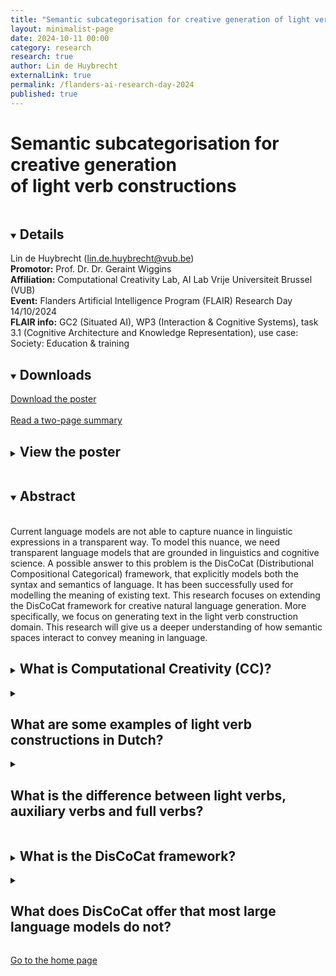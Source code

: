 ```yaml
---
title: "Semantic subcategorisation for creative generation of light verb constructions"
layout: minimalist-page
date: 2024-10-11 00:00
category: research
research: true
author: Lin de Huybrecht
externalLink: true
permalink: /flanders-ai-research-day-2024
published: true
---
```

# Semantic subcategorisation for creative generation <br/> of light verb constructions
<details open>
<summary><h2 style=" display: inline-flex;">Details</h2></summary>
Lin de Huybrecht (<a href="mailto:lin.de.huybrecht@vub.be">lin.de.huybrecht@vub.be</a>) <br>
<b>Promotor:</b> Prof. Dr. Dr. Geraint Wiggins <br>
<b>Affiliation:</b> Computational Creativity Lab, AI Lab Vrije Universiteit Brussel (VUB) <br>
<b>Event:</b> Flanders Artificial Intelligence Program (FLAIR) Research Day 14/10/2024 <br>
<b>FLAIR info:</b> GC2 (Situated AI), WP3 (Interaction & Cognitive Systems), task 3.1 (Cognitive Architecture and Knowledge Representation), use case: Society: Education & training
</details>

<details open>
<summary><h2 style=" display: inline-flex;">Downloads</h2></summary>
<a href="../assets/attachments/research/Semantic_subcategorisation_for_creative_generation_of_light_verb_constructions_FLAIR_Flander_Artificial_Intelligence_Research_program.pdf" target="_blank"> Download the poster </a> 
<br>
<br>
<a href="https://computationalcreativity.net/iccc24/wp-content/uploads/2023/12/deHuybrecht_ECS_ICCC24.pdf" target="_blank">Read a two-page summary</a>
</details>

<details>
<summary><h2 style=" display: inline-flex;">View the poster</h2></summary>
<br>
<object data="../assets/attachments/research/Semantic_subcategorisation_for_creative_generation_of_light_verb_constructions_FLAIR_Flander_Artificial_Intelligence_Research_program.pdf" width="1000" height="1000" type='application/pdf'></object>
</details>



<details open>
<summary><h2 style=" display: inline-flex;">Abstract</h2></summary>
<br>
Current language models are not able to capture nuance in linguistic expressions in a transparent way. To model this nuance, we need transparent language models that are grounded in linguistics and cognitive science. A possible answer to this problem is the DisCoCat (Distributional Compositional Categorical) framework, that explicitly models both the syntax and semantics of language. It has been successfully used for modelling the meaning of existing text. This research focuses on extending the DisCoCat framework for creative natural language generation. More specifically, we focus on generating text in the light verb construction domain. This research will give us a deeper understanding of how semantic spaces interact to convey meaning in language.
</details>

<details>
<summary><h2 style=" display: inline-flex;">What is Computational Creativity (CC)?</h2></summary>
According to the definition by <a href="https://ebooks.iospress.nl/doi/10.3233/978-1-61499-098-7-21" target="_blank">Colton and Wiggins (2012, p.1)</a>, Computational Creativity is 

<blockquote> "the philosophy, science and engineering of computational systems which, by taking on particular responsibilities, exhibit behaviours that unbiased observers would deem to be creative”. </blockquote>

If you want to know more about Computational Creativity, here are some important papers from the field:
<ul>
    <li>
        Wiggins, G. A. (2006). Searching for computational creativity. New Generation Computing, 24(3), 209–222. DOI: <a href="https://doi.org/10.1007/BF03037332" target="_blank">10.1007/BF03037332</a>
    </li>
    <li>
        Wiggins, G. A. (2006). A preliminary framework for description, analysis and comparison of creative systems. Knowledge-Based Systems, 19(7), 449–458. DOI: <a href="https://doi.org/10.1016/j.knosys.2006.04.009" target="_blank">10.1016/j.knosys.2006.04.009</a>
    </li>
    <li>
        Ritchie, G. (2007). Some Empirical Criteria for Attributing Creativity to a Computer Program. Minds and Machines, 17(1), 67–99. DOI: <a href="https://doi.org/10.1007/s11023-007-9066-2" target="_blank">10.1007/s11023-007-9066-2</a>
    </li>
    <li>
        Wiggins, G. A., Tyack, P., Scharff, C., & Rohrmeier, M. (2015). The evolutionary roots of creativity: Mechanisms and motivations. Philosophical Transactions of the Royal Society B: Biological Sciences, 370(1664). DOI: <a href="https://doi.org/10.1098/rstb.2014.0099" target="_blank">10.1098/rstb.2014.0099</a>
    </li>
    <li>
        Ventura, D. (2017). How to Build a CC System Paper type: System Description Paper. Proceedings of the Eleventh International Conference on Computational Creativity, 262–269. <a href="https://computationalcreativity.net/iccc2017/ICCC_17_accepted_submissions/ICCC-17_paper_20.pdf" target="_blank">Download</a>
    </li>
</ul>

</details>

<details>
<summary><h2 style=" display: inline-flex;">What are some examples of light verb constructions in Dutch?</h2></summary>
<ul>
    <li>
        een afspraak maken (afspreken)
    </li>
    <li>
        een douche nemen (douchen)
    </li>
    <li>
        een speech geven (speechen)
    </li>
    <li>
        een pauze nemen (pauzeren)
    </li>
    <li>
        een dutje doen (dutten)
    </li>
    <li>
        een presentatie geven (presenteren)
    </li>
    <li>
        een knuffel geven (knuffelen)
    </li>
</ul>
</details>


<details>
    <summary><h2 style=" display: inline-flex;">What is the difference between light verbs, auxiliary verbs and full verbs?</h2></summary>
    Full verbs carry semantic information in a sense that light verbs do not. Light verbs need (an) additional word(s), usually a noun, to convey meaning. Light verbs are somewhat similar to auxiliary verbs, but do not satisfy the tests for whether or not a verb is an auxiliary verb or not.
</details>

<details>
    <summary><h2 style=" display: inline-flex;">What is the DisCoCat framework?</h2></summary>
    The DisCoCat (Distributional Compositional Categorical) framework uses category theory (<a href="https://www.jstor.org/stable/1990284" target="_blank">Eilenberg & MacLane, 1945</a>) to represent both
grammar and semantics and the relation between them. In this framework, sentences are modelled
by using one category for the semantics of language (e.g., FVect, the category of finite‐dimensional
vector spaces) and one for the grammar (e.g., a pregroup, Preg, or any other categorial grammar).
The meanings contained in the semantics space are obtained using distributional methods. The types
of the categorial grammar for the grammar space can be obtained using a part‐of‐speech‐tagger. The
system can compute whether or not consecutive words make up a well‐formed sequence, according
to pre‐specified types, which may or may not result in grammatical reductions that reduce to
the sentence type. The key here is that the two categories share a common structure, or in other
words: they belong to a weaker category (FVect and Preg are both compact closed). This will ensure
that there exists a mapping from the grammar category to the semantics category so that we end
up with a new category, i.e., the combination of the grammar and semantics categories. This results
in a truly compositional model.
<br>
<br>
You can read more about DisCoCat here:
<ul>
    <li>
        Coecke, B., Sadrzadeh, M., & Clark, S. J. (2010). Mathematical foundations for a compositional distributional model of meaning. Linguistic Analysis, 36(1–4), 345–384. <a href="https://arxiv.org/pdf/1003.4394" target="_blank">https://arxiv.org/pdf/1003.4394</a>
    </li>
    <li>
        Coecke, B., Grefenstette, E., & Sadrzadeh, M. (2013). Lambek vs. Lambek: Functorial vector space semantics and string diagrams for Lambek calculus. Annals of Pure and Applied Logic, 164(11), 1079–1100. DOI: <a href="https://doi.org/10.1016/j.apal.2013.05.009" target="_blank">10.1016/j.apal.2013.05.009</a>
    </li>
    <li>
        Sadrzadeh, M., Clark, S., & Coecke, B. (2013). The Frobenius anatomy of word meanings I: subject and object relative pronouns. Journal of Logic and Computation, 23(6), 1293-1317. DOI: <a href="https://doi.org/10.1093/logcom/ext044" target="_blank">10.1093/logcom/ext044</a> 
    </li>
    <li>
        Sadrzadeh, M., Clark, S., & Coecke, B. (2014). The Frobenius anatomy of word meanings II: possessive relative pronouns. Journal of Logic and Computation, 26(2), 785-815. DOI: <a href=" https://doi.org/10.1093/logcom/exu027" target="_blank">10.1093/logcom/exu027</a>
    </li>
    <li>
        Sadrzadeh, M., Kartsaklis, D., & Balkır, E. (2018). Sentence Entailment in Compositional Distributional Semantics. Annals of Mathematics and Artificial Intelligence, 82(4), 189–218. DOI: <a href="https://doi.org/10.1007/s10472-017-9570-x" target="_blank">10.1007/s10472-017-9570-x</a>
    </li>
</ul>
</details>

<details>
    <summary><h2 style=" display: inline-flex;">What does DisCoCat offer that most large language models do not?</h2></summary>
    First of all, it is transparent and meaning‐aware (<a href="https://doi.org/10.1007/978-3-030-95538-0_8" target="_blank">Coecke et al., 2022</a>). Once the grammar and semantics
    categories are instantiated, every step in the process of constructing meaning representations
    is interpretable, which is not the case in most deep learning methods. The relations between word
    meanings are explicitly modelled in DisCoCat (<a href="https://doi.org/10.1007/978-3-319-43669-2_4" target="_blank">Coecke, 2017</a>) and the grammaticality of sentences
    is verified via type‐reductions. Furthermore, DisCoCat has been demonstrated to outperform noncompositional
    models and n‐gram models (<a href="https://www.cs.ox.ac.uk/people/edward.grefenstette/grefenstettethesis.pdf" target="_blank">Grefenstette, 2013</a>) on word‐sense disambiguation tasks
    and verb disambiguation tasks (<a href="https://qmro.qmul.ac.uk/xmlui/handle/123456789/68505" target="_blank">Wijnholds, 2020</a>).
    </details>

    

    
    
<a href="/">Go to the home page</a>






